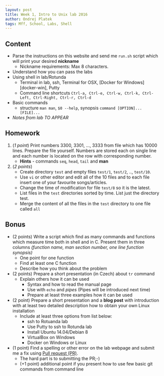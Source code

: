 ```yaml
---
layout: post
title: Week 1, Intro to Unix lab 2016
author: Ondrej Platek
tags: Mff, School, Labs, Shell
---
```


## Content 
- Parse the instructions on this website and send me `run.sh` script which will print your desired **nickname**
    - Nickname requirements: Max 8 characters.
- Understand how you can pass the labs
- Using shell in lab/Rotunda
    - Terminal in lab, ssh, Terminal for OSX, [Docker for Windows][docker-win], Putty
    - Command line shortcuts ``Ctrl-a, Ctrl-e, Ctrl-w, Ctrl-k, Ctrl-Left, Ctrl-Right, Ctrl-r, Ctrl-d``
- Basic commands
    - structure `man man`, `$0 --help`, synopsis `command [OPTION]... [FILE]...`
- *Notes from lab TO APPEAR*

## Homework
1. (*1 point*) Print numbers 3300, 3301, ..., 3333 from file which has 10000 lines. Prepare the file yourself. Numbers are stored each on single line and each number is located on the row with corresponding number.
    - **Hints** - commands `seq`, `head`, `tail` and **man**
2. (*2 points*) 
    - Create directory `test` and empty files `test/1`, `test/2`, .., `test/10`. 
    - Use `vi` or other editor and edit all of the 10 files and to each file insert one of your favourite songs/articles.
    - Change the time of modification for file `test/8` so it is the latest.
    - List files in the `test` directories sorted by time. List just the directory test.
    - Merge the content of all the files in the `test` directory to one file called `all` 

## Bonus
* (2 points) Write a script which find as many commands and functions which measure time both in shell and in C.
  Present them in three columns *(function name, man section number, one line function synopsis)*
    - One point for one function
    - Find at least one C function
    - Describe how you think about the problem
* (2 points) Prepare a short presentation (in Czech) about ``tr`` command
    - Explain others how it can be used
        - Syntax and how to read the manual page 
        - Use with ``echo`` and *pipes* (Pipes will be introduced next time)
        - Prepare at least three examples how it can be used
* (2 point) Prepare a short presentation and a **blog post** with introduction with at least two detailed description how to obtain your own Linux installation
    - Include at least three options from list below:
        - ssh to Rotuanda lab
        - Use Putty to ssh to Rotunda lab
        - Install Ubuntu 14.04/Debian 8
        - VirtualBox on Windows
        - Docker on Windows or Linux
* (1 point) Find a spelling or other error on the lab webpage and submit me a fix using [Pull request (PR)](https://help.github.com/articles/using-pull-requests/).
    - The hard part is to submitting the PR;-)
    - (+1 point) additional point if you present how to use few basic git commands from command line
